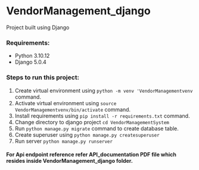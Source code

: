 # VendorManagement_django
Project built using Django 

### Requirements:
* Python 3.10.12
* Django 5.0.4

### Steps to run this project:
1. Create virtual environment using `python -m venv 'VendorManagementvenv` command.
2. Activate virtual environment using `source VendorManagementvenv/bin/activate` command.
3. Install requirements using `pip install -r requirements.txt` command.
4. Change directory to django project `cd VendorManagementSystem`
5. Run `python manage.py migrate` command to create database table.
6. Create superuser using `python manage.py createsuperuser`
7. Run server `python manage.py runserver`

#### For Api endpoint reference refer API_documentation PDF file which resides inside VendorManagement_django folder.
